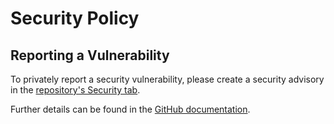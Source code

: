 # Security Policy

## Reporting a Vulnerability

To privately report a security vulnerability, please create a security advisory in the [repository's Security tab](https://github.com/justeattakeaway/ApplePayJSSample/security/advisories).

Further details can be found in the [GitHub documentation](https://docs.github.com/code-security/security-advisories/guidance-on-reporting-and-writing/privately-reporting-a-security-vulnerability).
